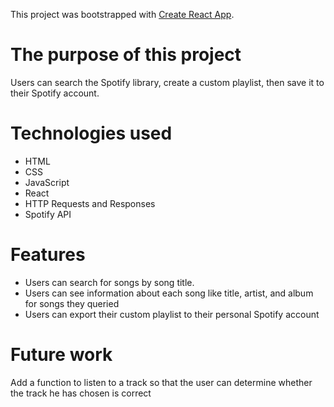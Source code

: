 This project was bootstrapped with [Create React App](https://github.com/facebook/create-react-app).

# The purpose of this project

Users can search the Spotify library, create a custom playlist, then save it to their Spotify account.

# Technologies used

- HTML
- CSS
- JavaScript
- React
- HTTP Requests and Responses
- Spotify API

# Features

- Users can search for songs by song title.
- Users can see information about each song like title, artist, and album for songs they queried
- Users can export their custom playlist to their personal Spotify account

# Future work

Add a function to listen to a track so that the user can determine whether the track he has chosen is correct
